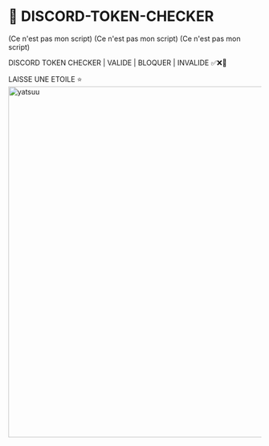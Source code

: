 # 🌊 DISCORD-TOKEN-CHECKER

(Ce n'est pas mon script)
(Ce n'est pas mon script)
(Ce n'est pas mon script)

DISCORD TOKEN CHECKER | VALIDE | BLOQUER | INVALIDE ✅❌📛

LAISSE UNE ETOILE ⭐
<img width="1000" height="700" align="left" style="float: left; margin: 0 10px 0 0;" alt="yatsuu" src="https://zupimages.net/up/21/52/0vye.png">  

